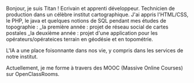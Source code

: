 Bonjour, je suis Titan !
Ecrivain et apprenti développeur.
Technicien de production dans un célèbre institut cartographique.
J'ai appris l'HTML/CSS, le PHP, le java et quelques notions de SQL pendant mes études de topographie :
_la première année : projet de réseau social de cartes postales
_la deuxième année : projet d'une application pour les opérateurs/opérateices terrain en géodésie et en topométrie.

L'IA a une place foisonnante dans nos vie, y compris dans les services de notre institut.

Actuellement, je me forme à travers des MOOC (Massive Online Courses) sur OpenClassRooms.

